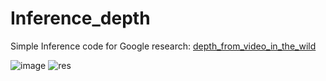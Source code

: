 # Inference_depth
Simple Inference code for Google research: [depth_from_video_in_the_wild](https://github.com/google-research/google-research/tree/master/depth_from_video_in_the_wild)

![image](https://user-images.githubusercontent.com/12807657/71158658-49a59200-227f-11ea-8b36-33801ce1f460.png)
![res](https://user-images.githubusercontent.com/12807657/71158659-4a3e2880-227f-11ea-87eb-114d06c16f3c.png)
